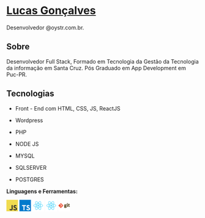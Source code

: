 # <a href="https://lucasgoncalves.dev" target="_blank">Lucas Gonçalves</a>

Desenvolvedor @oystr.com.br.

## Sobre
Desenvolvedor Full Stack, 
Formado em Tecnologia da Gestão da Tecnologia da informação em Santa Cruz.
Pós Graduado em App Development em Puc-PR.

## Tecnologias
- Front - End com HTML, CSS, JS, ReactJS
- Wordpress

- PHP
- NODE JS

- MYSQL
- SQLSERVER
- POSTGRES

**Linguagens e Ferramentas:**  

<code><img height="30" src="https://raw.githubusercontent.com/github/explore/80688e429a7d4ef2fca1e82350fe8e3517d3494d/topics/javascript/javascript.png"></code>
<code><img height="30" src="https://raw.githubusercontent.com/github/explore/80688e429a7d4ef2fca1e82350fe8e3517d3494d/topics/typescript/typescript.png"></code>
<code><img height="30" src="https://raw.githubusercontent.com/github/explore/80688e429a7d4ef2fca1e82350fe8e3517d3494d/topics/react/react.png"></code>
<code><img height="30" src="https://raw.githubusercontent.com/github/explore/80688e429a7d4ef2fca1e82350fe8e3517d3494d/topics/react-native/react-native.png"></code>
<code><img height="30" src="https://raw.githubusercontent.com/github/explore/80688e429a7d4ef2fca1e82350fe8e3517d3494d/topics/git/git.png"></code>
